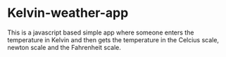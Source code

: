# Kelvin-weather-app
This is a javascript based simple app where someone enters the temperature in Kelvin and then gets the temperature in the Celcius scale, newton scale and the Fahrenheit scale.
